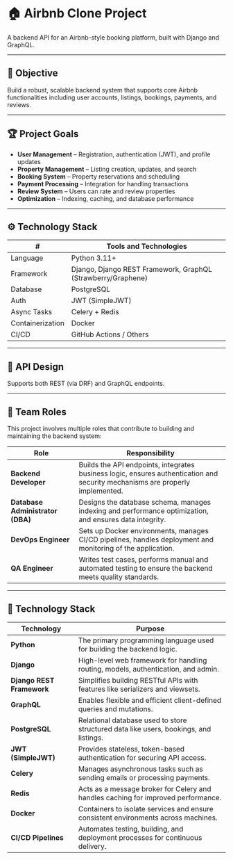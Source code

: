 # 🏠 Airbnb Clone Project

A backend API for an Airbnb-style booking platform, built with Django and GraphQL.

---

## 🚀 Objective

Build a robust, scalable backend system that supports core Airbnb functionalities including user accounts, listings, bookings, payments, and reviews.

---

## 🏆 Project Goals

- **User Management** – Registration, authentication (JWT), and profile updates
- **Property Management** – Listing creation, updates, and search
- **Booking System** – Property reservations and scheduling
- **Payment Processing** – Integration for handling transactions
- **Review System** – Users can rate and review properties
- **Optimization** – Indexing, caching, and database performance

---

## ⚙️ Technology Stack

| #            | Tools and Technologies    |
|--------------|---------------------------|
| Language     | Python 3.11+              |
| Framework    | Django, Django REST Framework, GraphQL (Strawberry/Graphene) |
| Database     | PostgreSQL                |
| Auth         | JWT (SimpleJWT)           |
| Async Tasks  | Celery + Redis            |
| Containerization | Docker                |
| CI/CD        | GitHub Actions / Others   |

---

## 📖 API Design

Supports both REST (via DRF) and GraphQL endpoints.

---

## 👥 Team Roles

This project involves multiple roles that contribute to building and maintaining the backend system:

| Role                | Responsibility                                                                 |
|---------------------|----------------------------------------------------------------------------------|
| **Backend Developer**     | Builds the API endpoints, integrates business logic, ensures authentication and security mechanisms are properly implemented. |
| **Database Administrator (DBA)** | Designs the database schema, manages indexing and performance optimization, and ensures data integrity. |
| **DevOps Engineer**        | Sets up Docker environments, manages CI/CD pipelines, handles deployment and monitoring of the application. |
| **QA Engineer**            | Writes test cases, performs manual and automated testing to ensure the backend meets quality standards. |

---

## 🧱 Technology Stack

| Technology       | Purpose                                                                                  |
|------------------|------------------------------------------------------------------------------------------|
| **Python**       | The primary programming language used for building the backend logic.                    |
| **Django**       | High-level web framework for handling routing, models, authentication, and admin.       |
| **Django REST Framework** | Simplifies building RESTful APIs with features like serializers and viewsets.         |
| **GraphQL**      | Enables flexible and efficient client-defined queries and mutations.                     |
| **PostgreSQL**   | Relational database used to store structured data like users, bookings, and listings.    |
| **JWT (SimpleJWT)** | Provides stateless, token-based authentication for securing API access.                |
| **Celery**       | Manages asynchronous tasks such as sending emails or processing payments.                |
| **Redis**        | Acts as a message broker for Celery and handles caching for improved performance.        |
| **Docker**       | Containers to isolate services and ensure consistent environments across machines.       |
| **CI/CD Pipelines** | Automates testing, building, and deployment processes for continuous delivery.         |


